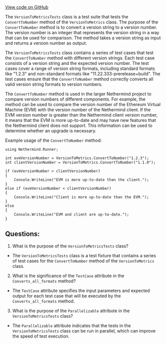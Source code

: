[View code on GitHub](https://github.com/NethermindEth/nethermind/src/Nethermind/Nethermind.Runner.Test/VersionToMetricsTests.cs)

The `VersionToMetricsTests` class is a test suite that tests the `ConvertToNumber` method of the `VersionToMetrics` class. The purpose of the `ConvertToNumber` method is to convert a version string to a version number. The version number is an integer that represents the version string in a way that can be used for comparison. The method takes a version string as input and returns a version number as output.

The `VersionToMetricsTests` class contains a series of test cases that test the `ConvertToNumber` method with different version strings. Each test case consists of a version string and the expected version number. The test cases cover a range of version string formats, including standard formats like "1.2.3" and non-standard formats like "11.22.333-prerelease+build". The test cases ensure that the `ConvertToNumber` method correctly converts all valid version string formats to version numbers.

The `ConvertToNumber` method is used in the larger Nethermind project to compare version numbers of different components. For example, the method can be used to compare the version number of the Ethereum Virtual Machine (EVM) with the version number of the Nethermind client. If the EVM version number is greater than the Nethermind client version number, it means that the EVM is more up-to-date and may have new features that the Nethermind client does not support. This information can be used to determine whether an upgrade is necessary.

Example usage of the `ConvertToNumber` method:

```
using Nethermind.Runner;

int evmVersionNumber = VersionToMetrics.ConvertToNumber("1.2.3");
int clientVersionNumber = VersionToMetrics.ConvertToNumber("1.1.0");

if (evmVersionNumber > clientVersionNumber)
{
    Console.WriteLine("EVM is more up-to-date than the client.");
}
else if (evmVersionNumber < clientVersionNumber)
{
    Console.WriteLine("Client is more up-to-date than the EVM.");
}
else
{
    Console.WriteLine("EVM and client are up-to-date.");
}
```
## Questions: 
 1. What is the purpose of the `VersionToMetricsTests` class?
- The `VersionToMetricsTests` class is a test fixture that contains a series of test cases for the `ConvertToNumber` method of the `VersionToMetrics` class.

2. What is the significance of the `TestCase` attribute in the `Converts_all_formats` method?
- The `TestCase` attribute specifies the input parameters and expected output for each test case that will be executed by the `Converts_all_formats` method.

3. What is the purpose of the `Parallelizable` attribute in the `VersionToMetricsTests` class?
- The `Parallelizable` attribute indicates that the tests in the `VersionToMetricsTests` class can be run in parallel, which can improve the speed of test execution.